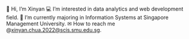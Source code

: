 👋 Hi, I’m Xinyan
💻 I’m interested in data analytics and web development field.
🏫 I’m currently majoring in Information Systems at Singapore Management University.
✉ How to reach me @xinyan.chua.2022@scis.smu.edu.sg. 
